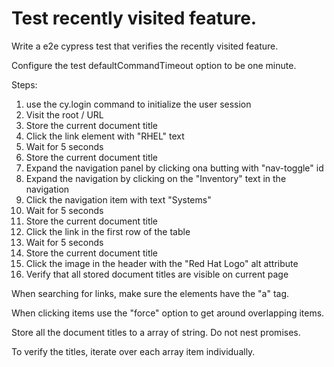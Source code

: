 # Test recently visited feature.

Write a e2e cypress test that verifies the recently visited feature.


Configure the test defaultCommandTimeout option to be one minute.

Steps:

1. use the cy.login command to initialize the user session
2. Visit the root / URL
3. Store the current document title
4. Click the link element with "RHEL" text
5. Wait for 5 seconds
6. Store the current document title
7. Expand the navigation panel by clicking ona butting with "nav-toggle" id
8. Expand the navigation by clicking on the "Inventory" text in the navigation
9. Click the navigation item with text "Systems"
10. Wait for 5 seconds
11. Store the current document title
12. Click the link in the first row of the table
13. Wait for 5 seconds
14. Store the current document title
15. Click the image in the header with the "Red Hat Logo" alt attribute
16. Verify that all stored document titles are visible on current page 

When searching for links, make sure the elements have the "a" tag.

When clicking items use the "force" option to get around overlapping items.

Store all the document titles to a array of string. Do not nest promises.

To verify the titles, iterate over each array item individually.
